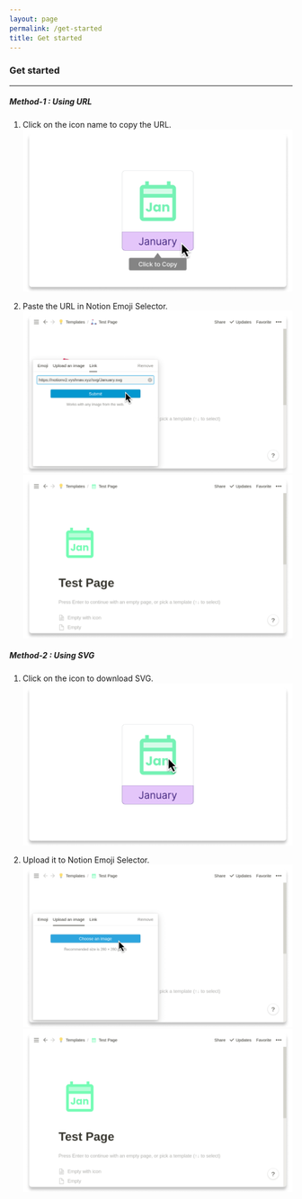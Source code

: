 ```yaml
---
layout: page
permalink: /get-started
title: Get started
---
```


### Get started
---

##### Method-1 : Using URL

1. Click on the icon name to copy the URL.
![1](/images/1.png)

2. Paste the URL in Notion Emoji Selector.
![2](/images/2.png)
![3](/images/3.png)

##### Method-2 : Using SVG

1. Click on the icon to download SVG.
![4](/images/4.png)

2. Upload it to Notion Emoji Selector.
![6](/images/6.png)
![7](/images/7.png)